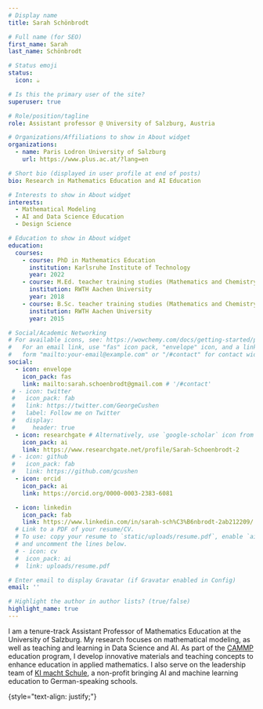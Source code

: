 ```yaml
---
# Display name
title: Sarah Schönbrodt

# Full name (for SEO)
first_name: Sarah
last_name: Schönbrodt

# Status emoji
status:
  icon: ☕️

# Is this the primary user of the site?
superuser: true

# Role/position/tagline
role: Assistant professor @ University of Salzburg, Austria

# Organizations/Affiliations to show in About widget
organizations:
  - name: Paris Lodron University of Salzburg
    url: https://www.plus.ac.at/?lang=en

# Short bio (displayed in user profile at end of posts)
bio: Research in Mathematics Education and AI Education

# Interests to show in About widget
interests:
  - Mathematical Modeling
  - AI and Data Science Education
  - Design Science

# Education to show in About widget
education:
  courses:
    - course: PhD in Mathematics Education
      institution: Karlsruhe Institute of Technology
      year: 2022
    - course: M.Ed. teacher training studies (Mathematics and Chemistry)
      institution: RWTH Aachen University
      year: 2018
    - course: B.Sc. teacher training studies (Mathematics and Chemistry)
      institution: RWTH Aachen University
      year: 2015

# Social/Academic Networking
# For available icons, see: https://wowchemy.com/docs/getting-started/page-builder/#icons
#   For an email link, use "fas" icon pack, "envelope" icon, and a link in the
#   form "mailto:your-email@example.com" or "/#contact" for contact widget.
social:
  - icon: envelope
    icon_pack: fas
    link: mailto:sarah.schoenbrodt@gmail.com # '/#contact'
 # - icon: twitter
 #   icon_pack: fab
 #   link: https://twitter.com/GeorgeCushen
 #   label: Follow me on Twitter
 #   display:
 #     header: true
  - icon: researchgate # Alternatively, use `google-scholar` icon from `ai` icon pack or graduation-cap
    icon_pack: ai
    link: https://www.researchgate.net/profile/Sarah-Schoenbrodt-2
 # - icon: github
 #   icon_pack: fab
 #   link: https://github.com/gcushen
  - icon: orcid
    icon_pack: ai
    link: https://orcid.org/0000-0003-2383-6081

  - icon: linkedin
    icon_pack: fab
    link: https://www.linkedin.com/in/sarah-sch%C3%B6nbrodt-2ab212209/
  # Link to a PDF of your resume/CV.
  # To use: copy your resume to `static/uploads/resume.pdf`, enable `ai` icons in `params.yaml`,
  # and uncomment the lines below.
  # - icon: cv
  #  icon_pack: ai
  #  link: uploads/resume.pdf

# Enter email to display Gravatar (if Gravatar enabled in Config)
email: ''

# Highlight the author in author lists? (true/false)
highlight_name: true
---
```


I am a tenure-track Assistant Professor of Mathematics Education at the University of Salzburg. My research focuses on mathematical modeling, as well as teaching and learning in Data Science and AI.
As part of the <a href="https://www.cammp.online/">CAMMP</a> education program, I develop innovative materials and teaching concepts to enhance  education in applied mathematics. I also serve on the leadership team of <a href="http://ki-macht-schule.de">KI macht Schule</a>, a non-profit bringing AI and machine learning education to German-speaking schools.
 

{style="text-align: justify;"}

